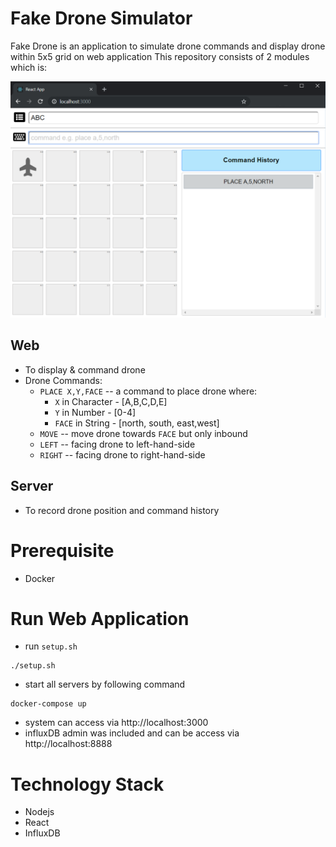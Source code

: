 # Fake Drone Simulator
Fake Drone is an application to simulate drone commands and display drone within 5x5 grid on web application
This repository consists of 2 modules which is:  

![screenshot](doc/screenshot.png)

## Web
 - To display & command drone
 - Drone Commands:
    - `PLACE X,Y,FACE` -- a command to place drone where: 
      - `X` in Character - [A,B,C,D,E]
      - `Y` in Number - [0-4]
      - `FACE` in String - [north, south, east,west]
    - `MOVE` -- move drone towards `FACE` but only inbound
    - `LEFT` -- facing drone to left-hand-side
    - `RIGHT` -- facing drone to right-hand-side


## Server
 - To record drone position and command history

# Prerequisite 
 - Docker

# Run Web Application
 - run `setup.sh`

 ```
 ./setup.sh
 ```
 
 - start all servers by following command

 ```
 docker-compose up
 ```

 - system can access via http://localhost:3000
 - influxDB admin was included and can be access via http://localhost:8888


# Technology Stack
 - Nodejs
 - React
 - InfluxDB
